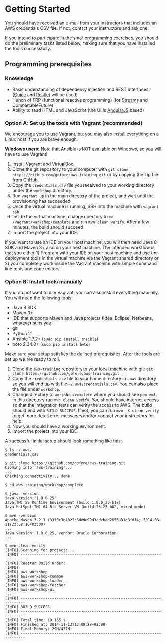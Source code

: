 
# Getting Started

You should have received an e-mail from your instructors that includes an AWS credentials CSV file. If not, contact your instructors and ask one.

If you intend to participate in the small programming exercises, you should do the preliminary tasks listed below, making sure that you have installed the tools successfully.

## Programming prerequisites

### Knowledge

- Basic understanding of dependency injection and REST interfaces ([Guice](https://github.com/google/guice/wiki/GettingStarted) and [Restlet](http://restlet.com/learn/tutorial/2.2/) will be used)
- Hunch of FRP (functional reactive programming) (for [Streams](http://winterbe.com/posts/2014/07/31/java8-stream-tutorial-examples/) and [CompletableFuture](http://www.nurkiewicz.com/2013/05/java-8-definitive-guide-to.html))
- Ability to read HTML and JavaScript (the UI is [AngularJS](https://docs.angularjs.org/tutorial) based)

### Option A: Set up the tools with Vagrant (recommended)

We encourage you to use Vagrant, but you may also install everything on a Linux host if you are brave enough.

**Windows users:** Note that Ansible is NOT available on Windows, so you will have to use Vagrant!

1. Install [Vagrant](https://www.vagrantup.com/) and [VirtualBox](https://www.virtualbox.org/).
2. Clone the git repository to your computer with `git clone https://github.com/gofore/aws-training.git` or by copying the zip file from GitHub.
3. Copy the `credentials.csv` file you received to your working directory under the `workshop` directory.
4. Run `vagrant up` in the main directory of the project, and wait until the provisioning has succeeded.
5. Once the virtual machine is running, SSH into the machine with `vagrant ssh`.
6. Inside the virtual machine, change directory to `cd /vagrant/workshop/complete` and run `mvn clean verify`. After a few minutes, the build should succeed.
7. Import the project into your IDE.

If you want to use an IDE on your host machine, you will then need Java 8 SDK and Maven 3+ also on your host machine. The intended workflow is that you either 1) Program with your IDE on your host machine and use the deployment tools in the virtual machine via the Vagrant shared directory or 2) you completely work inside the Vagrant machine with simple command line tools and code editors.

### Option B: Install tools manually

If you do not want to use Vagrant, you can also install everything manually. You will need the following tools:

- Java 8 SDK
- Maven 3+
- IDE that supports Maven and Java projects (Idea, Eclipse, Netbeans, whatever suits you)
- git
- Python 2
- Ansible 1.7.2+ (`sudo pip install ansible`)
- boto 2.34.0+ (`sudo pip install boto`)

Make sure your setup satisfies the defined prerequisites. After the tools are set up we are ready to roll.

1. Clone the `aws-training` repository to your local machine with git: `git clone https://github.com/gofore/aws-training.git`
2. Copy the `credentials.csv` file to your home directory in `.aws` directory so you will end up with file `~/.aws/credentials.csv`. You can also place the file under `workshop`.
3. Change directory to `workshop/complete` where you should see `pom.xml`. In this directory run `mvn clean verify`. You should have internet access so that the integration tests can verify the access to AWS. The build should end with `BUILD SUCCESS`. If not, you can run `mvn -X clean verify` to get more detail error messages and/or contact your instructors for help.
4. Now you should have a working environment.
5. Import the project into your IDE.

A successful initial setup should look something like this:
```
$ ls ~/.aws/
credentials.csv

$ git clone https://github.com/gofore/aws-training.git
Cloning into 'aws-training'...
...
Checking connectivity... done.

$ cd aws-training/workshop/complete

$ java -version
java version "1.8.0_25"
Java(TM) SE Runtime Environment (build 1.8.0_25-b17)
Java HotSpot(TM) 64-Bit Server VM (build 25.25-b02, mixed mode)

$ mvn -version
Apache Maven 3.2.3 (33f8c3e1027c3ddde99d3cdebad2656a31e8fdf4; 2014-08-11T23:58:10+03:00)
...
Java version: 1.8.0_25, vendor: Oracle Corporation
...

$ mvn clean verify
[INFO] Scanning for projects...
[INFO] ------------------------------------------------------------------------
[INFO] Reactor Build Order:
[INFO] 
[INFO] aws-workshop
[INFO] aws-workshop-common
[INFO] aws-workshop-loader
[INFO] aws-workshop-fetcher
[INFO] aws-workshop-ui
...
[INFO] ------------------------------------------------------------------------
[INFO] BUILD SUCCESS
[INFO] ------------------------------------------------------------------------
[INFO] Total time: 18.155 s
[INFO] Finished at: 2014-11-13T13:00:28+02:00
[INFO] Final Memory: 29M/477M
[INFO] ------------------------------------------------------------------------
```
